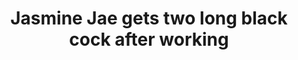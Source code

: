 ---
layout: post
title: Jasmine Jae gets two long black cock after working
duration: '07:00'
view: 245
rate: 2
video: 'https://flashservice.xvideos.com/embedframe/24252997'
priority: 0.9
changefreq: daily
---
